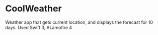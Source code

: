 # CoolWeather
Weather app that gets current location, and displays the forecast for 10 days.
Used Swift 3, ALamofire 4
